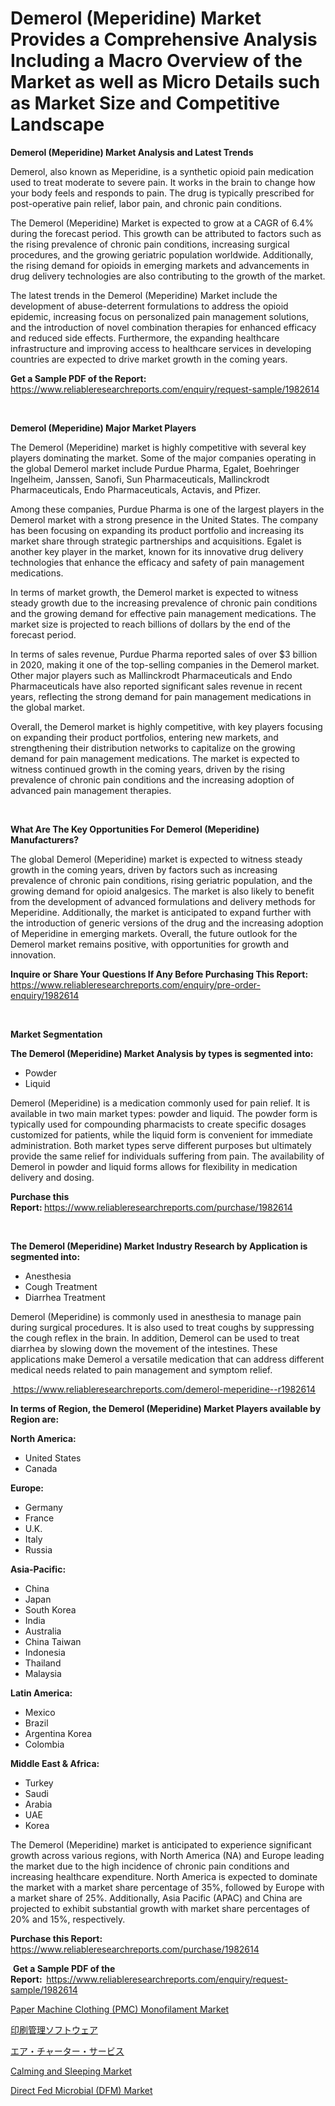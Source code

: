 <p><h1>Demerol (Meperidine) Market Provides a Comprehensive Analysis Including a Macro Overview of the Market as well as Micro Details such as Market Size and Competitive Landscape</h1></p><p><strong>Demerol (Meperidine) Market Analysis and Latest Trends</strong></p>
<p><p>Demerol, also known as Meperidine, is a synthetic opioid pain medication used to treat moderate to severe pain. It works in the brain to change how your body feels and responds to pain. The drug is typically prescribed for post-operative pain relief, labor pain, and chronic pain conditions.</p><p>The Demerol (Meperidine) Market is expected to grow at a CAGR of 6.4% during the forecast period. This growth can be attributed to factors such as the rising prevalence of chronic pain conditions, increasing surgical procedures, and the growing geriatric population worldwide. Additionally, the rising demand for opioids in emerging markets and advancements in drug delivery technologies are also contributing to the growth of the market.</p><p>The latest trends in the Demerol (Meperidine) Market include the development of abuse-deterrent formulations to address the opioid epidemic, increasing focus on personalized pain management solutions, and the introduction of novel combination therapies for enhanced efficacy and reduced side effects. Furthermore, the expanding healthcare infrastructure and improving access to healthcare services in developing countries are expected to drive market growth in the coming years.</p></p>
<p><strong>Get a Sample PDF of the Report:&nbsp;</strong> <a href="https://www.reliableresearchreports.com/enquiry/request-sample/1982614">https://www.reliableresearchreports.com/enquiry/request-sample/1982614</a></p>
<p>&nbsp;</p>
<p><strong>Demerol (Meperidine) Major Market Players</strong></p>
<p><p>The Demerol (Meperidine) market is highly competitive with several key players dominating the market. Some of the major companies operating in the global Demerol market include Purdue Pharma, Egalet, Boehringer Ingelheim, Janssen, Sanofi, Sun Pharmaceuticals, Mallinckrodt Pharmaceuticals, Endo Pharmaceuticals, Actavis, and Pfizer.</p><p>Among these companies, Purdue Pharma is one of the largest players in the Demerol market with a strong presence in the United States. The company has been focusing on expanding its product portfolio and increasing its market share through strategic partnerships and acquisitions. Egalet is another key player in the market, known for its innovative drug delivery technologies that enhance the efficacy and safety of pain management medications.</p><p>In terms of market growth, the Demerol market is expected to witness steady growth due to the increasing prevalence of chronic pain conditions and the growing demand for effective pain management medications. The market size is projected to reach billions of dollars by the end of the forecast period.</p><p>In terms of sales revenue, Purdue Pharma reported sales of over $3 billion in 2020, making it one of the top-selling companies in the Demerol market. Other major players such as Mallinckrodt Pharmaceuticals and Endo Pharmaceuticals have also reported significant sales revenue in recent years, reflecting the strong demand for pain management medications in the global market.</p><p>Overall, the Demerol market is highly competitive, with key players focusing on expanding their product portfolios, entering new markets, and strengthening their distribution networks to capitalize on the growing demand for pain management medications. The market is expected to witness continued growth in the coming years, driven by the rising prevalence of chronic pain conditions and the increasing adoption of advanced pain management therapies.</p></p>
<p>&nbsp;</p>
<p><strong>What Are The Key Opportunities For Demerol (Meperidine) Manufacturers?</strong></p>
<p><p>The global Demerol (Meperidine) market is expected to witness steady growth in the coming years, driven by factors such as increasing prevalence of chronic pain conditions, rising geriatric population, and the growing demand for opioid analgesics. The market is also likely to benefit from the development of advanced formulations and delivery methods for Meperidine. Additionally, the market is anticipated to expand further with the introduction of generic versions of the drug and the increasing adoption of Meperidine in emerging markets. Overall, the future outlook for the Demerol market remains positive, with opportunities for growth and innovation.</p></p>
<p><strong>Inquire or Share Your Questions If Any Before Purchasing This Report:</strong> <a href="https://www.reliableresearchreports.com/enquiry/pre-order-enquiry/1982614">https://www.reliableresearchreports.com/enquiry/pre-order-enquiry/1982614</a></p>
<p>&nbsp;</p>
<p><strong>Market Segmentation</strong></p>
<p><strong>The Demerol (Meperidine) Market Analysis by types is segmented into:</strong></p>
<p><ul><li>Powder</li><li>Liquid</li></ul></p>
<p><p>Demerol (Meperidine) is a medication commonly used for pain relief. It is available in two main market types: powder and liquid. The powder form is typically used for compounding pharmacists to create specific dosages customized for patients, while the liquid form is convenient for immediate administration. Both market types serve different purposes but ultimately provide the same relief for individuals suffering from pain. The availability of Demerol in powder and liquid forms allows for flexibility in medication delivery and dosing.</p></p>
<p><strong>Purchase this Report:&nbsp;</strong><a href="https://www.reliableresearchreports.com/purchase/1982614">https://www.reliableresearchreports.com/purchase/1982614</a></p>
<p>&nbsp;</p>
<p><strong>The Demerol (Meperidine) Market Industry Research by Application is segmented into:</strong></p>
<p><ul><li>Anesthesia</li><li>Cough Treatment</li><li>Diarrhea Treatment</li></ul></p>
<p><p>Demerol (Meperidine) is commonly used in anesthesia to manage pain during surgical procedures. It is also used to treat coughs by suppressing the cough reflex in the brain. In addition, Demerol can be used to treat diarrhea by slowing down the movement of the intestines. These applications make Demerol a versatile medication that can address different medical needs related to pain management and symptom relief.</p></p>
<p><a href="https://www.reliableresearchreports.com/demerol-meperidine--r1982614">&nbsp;https://www.reliableresearchreports.com/demerol-meperidine--r1982614</a></p>
<p><strong>In terms of Region, the Demerol (Meperidine) Market Players available by Region are:</strong></p>
<p>
    <p> <strong> North America: </strong>
        <ul>
            <li>United States</li>
            <li>Canada</li>
        </ul>
        </p> 
    <p> <strong> Europe: </strong>
        <ul>
            <li>Germany</li>
            <li>France</li>
            <li>U.K.</li>
            <li>Italy</li>
            <li>Russia</li>
        </ul>
        </p> 
    <p> <strong> Asia-Pacific: </strong>
        <ul>
            <li>China</li>
            <li>Japan</li>
            <li>South Korea</li>
            <li>India</li>
            <li>Australia</li>
            <li>China Taiwan</li>
            <li>Indonesia</li>
            <li>Thailand</li>
            <li>Malaysia</li>
        </ul>
        </p> 
    <p> <strong> Latin America: </strong>
        <ul>
            <li>Mexico</li>
            <li>Brazil</li>
            <li>Argentina Korea</li>
            <li>Colombia</li>
        </ul>
        </p> 
    <p> <strong> Middle East & Africa: </strong>
        <ul>
            <li>Turkey</li>
            <li>Saudi</li>
            <li>Arabia</li>
            <li>UAE</li>
            <li>Korea</li>
        </ul>
    </p>
    </p>
<p><p>The Demerol (Meperidine) market is anticipated to experience significant growth across various regions, with North America (NA) and Europe leading the market due to the high incidence of chronic pain conditions and increasing healthcare expenditure. North America is expected to dominate the market with a market share percentage of 35%, followed by Europe with a market share of 25%. Additionally, Asia Pacific (APAC) and China are projected to exhibit substantial growth with market share percentages of 20% and 15%, respectively.</p></p>
<p><strong>Purchase this Report: </strong><a href="https://www.reliableresearchreports.com/purchase/1982614">https://www.reliableresearchreports.com/purchase/1982614</a></p>
<p>&nbsp;<strong>Get a Sample PDF of the Report:&nbsp;&nbsp;</strong><a href="https://www.reliableresearchreports.com/enquiry/request-sample/1982614">https://www.reliableresearchreports.com/enquiry/request-sample/1982614</a></p>
<p><strong></strong></p>
<p><p><a href="https://issuu.com/reportprime-2/docs/paper-machine-clothing-pmc-monofilament-market-siz">Paper Machine Clothing (PMC) Monofilament Market</a></p><p><a href="https://github.com/hwbcz413288296/Market-Research-Report-List-2/blob/main/685259959442.md">印刷管理ソフトウェア</a></p><p><a href="https://github.com/JacksonWiza1924/Market-Research-Report-List-1/blob/main/588940159443.md">エア・チャーター・サービス</a></p><p><a href="https://github.com/AlysaLedner2023/Market-Research-Report-List-1/blob/main/calming-and-sleeping-market.md">Calming and Sleeping Market</a></p><p><a href="https://github.com/Sherrillcrooksxa8i18ucf2m/Market-Research-Report-List-2/blob/main/direct-fed-microbial-dfm-market.md">Direct Fed Microbial (DFM) Market</a></p></p>